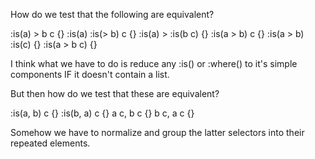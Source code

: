 How do we test that the following are equivalent?

:is(a) > b c {}
:is(a) :is(> b) c {}
:is(a) > :is(b c) {}
:is(a > b) c {}
:is(a > b) :is(c) {}
:is(a > b c) {}

I think what we have to do is reduce any :is() or :where() to it's simple components IF it doesn't contain a list.

But then how do we test that these are equivalent?

:is(a, b) c {}
:is(b, a) c {}
a c, b c {}
b c, a c {}

Somehow we have to normalize and group the latter selectors into their repeated elements.